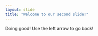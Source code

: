 ```yaml
---
layout: slide
title: "Welcome to our second slide!"
---
```

Doing good!
Use the left arrow to go back!
